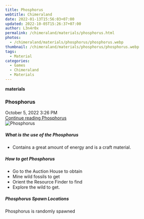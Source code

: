 ```yaml
---
title: Phosphorus
webtitle: Chimeraland
date: 2022-01-13T15:56:03+07:00
updated: 2022-10-05T15:26:37+07:00
author: L3n4r0x
permalink: /chimeraland/materials/phosphorus.html
photos:
  - /chimeraland/materials/phosphorus/phosphorus.webp
thumbnail: /chimeraland/materials/phosphorus/phosphorus.webp
tags:
  - Material
categories:
  - Games
  - Chimeraland
  - Materials
---
```


<section id="bootstrap-wrapper">
  <link
    rel="stylesheet"
    href="https://cdn.statically.io/gh/dimaslanjaka/Web-Manajemen/40ac3225/css/bootstrap-4.5-wrapper.css"
  />
  <div
    class="row g-0 border rounded overflow-hidden flex-md-row mb-4 shadow-sm position-relative"
  >
    <div class="col p-4 d-flex flex-column position-static">
      <strong class="d-inline-block mb-2 text-success">materials</strong>
      <h3 class="mb-0">Phosphorus</h3>
      <div class="mb-1 text-muted">October 5, 2022 3:26 PM</div>
      <a href="#" class="stretched-link d-none">Continue reading Phosphorus</a>
    </div>
    <div class="col-auto d-none d-lg-block">
      <img
        src="/chimeraland/materials/phosphorus/phosphorus.webp"
        alt="Phosphorus"
      />
    </div>
  </div>
  <div class="row">
    <div class="col-lg-6 col-12 mb-2">
      <div class="card">
        <div class="card-body">
          <h5 class="card-title">What is the use of the Phosphorus</h5>
          <div class="card-text">
            <ul>
              <li>
                Contains a great amount of energy and is a craft material.
              </li>
            </ul>
          </div>
        </div>
      </div>
    </div>
    <div class="col-lg-6 col-12 mb-2">
      <div class="card">
        <div class="card-body">
          <h5 class="card-title">How to get Phosphorus</h5>
          <div class="card-text">
            <ul>
              <li>Go to the Auction House to obtain</li>
              <li>Mine wild fossils to get</li>
              <li>Orient the Resource Finder to find</li>
              <li>Explore the wild to get.</li>
            </ul>
          </div>
        </div>
      </div>
    </div>
    <div class="col-12 mb-2">
      <h5>Phosphorus Spawn Locations</h5>
      <p>Phosphorus is randomly spawned</p>
    </div>
  </div>
</section>